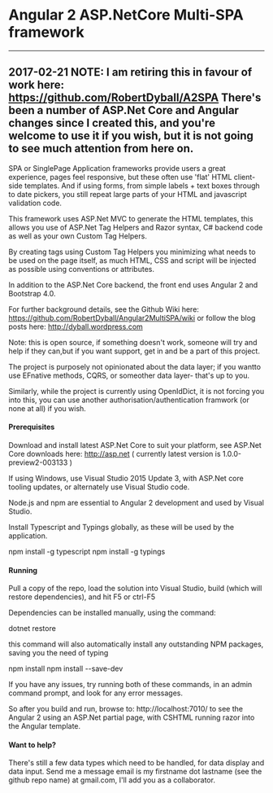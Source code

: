 # Angular 2 ASP.NetCore Multi-SPA framework

---------------------------------------------------
2017-02-21 
NOTE: I am retiring this in favour of work here: https://github.com/RobertDyball/A2SPA
There's been a number of ASP.Net Core and Angular changes since I created this, and you're welcome to use it if you wish,
but it is not going to see much attention from here on.
---------------------------------------------------

SPA or SinglePage Application frameworks provide users a great experience, pages feel responsive, but these often use 'flat' HTML client-side templates.
And if using forms, from simple labels + text boxes through to date pickers, you still repeat large parts of your HTML and javascript validation code.

This framework uses ASP.Net MVC to generate the HTML templates, this allows you use of ASP.Net Tag Helpers and Razor syntax, C# backend code as well as your own Custom Tag Helpers.

By creating tags using Custom Tag Helpers you minimizing what needs to be used on the page itself, as much HTML, CSS and script will be injected as possible using conventions or attributes.

In addition to the ASP.Net Core backend, the front end uses Angular 2 and Bootstrap 4.0.

For further background details, see the Github Wiki here: https://github.com/RobertDyball/Angular2MultiSPA/wiki
or follow the blog posts here: http://dyball.wordpress.com

Note: this is open source, if something doesn't work, someone will try and help if they can,but if you want support, get in and be a part of this project.

The project is purposely not opinionated about the data layer; if you wantto use EFnative methods, CQRS, or someother data layer- that's up to you.

Similarly, while the project is currently using OpenIdDict, it is not forcing you into this, you can use another authorisation/authentication framwork (or none at all) if you wish.

#### Prerequisites

Download and install latest ASP.Net Core to suit your platform, see ASP.Net Core downloads here: http://asp.net 
  ( currently latest version is 1.0.0-preview2-003133 )

If using Windows, use Visual Studio 2015 Update 3, with ASP.Net core tooling updates, 
or alternately use Visual Studio code.

Node.js and npm are essential to Angular 2 development and used by Visual Studio. 

Install Typescript and Typings globally, as these will be used by the application.

npm install -g typescript
npm install -g typings 
  

#### Running

Pull a copy of the repo, load the solution into Visual Studio, build (which will restore dependencies), and hit F5 or ctrl-F5

Dependencies can be installed manually, using the command:

dotnet restore

this command will also automatically install any outstanding NPM packages, saving you the need of typing

npm install
npm install --save-dev

If you have any issues, try running both of these commands, in an admin command prompt, and look for any error messages.

So after you build and run, browse to: http://localhost:7010/ to see the Angular 2 using an ASP.Net partial page, with CSHTML running razor into the Angular template.

#### Want to help? 

There's still a few data types which need to be handled, for data display and data input. Send me a message email is my firstname dot lastname (see the github repo name) at gmail.com, I'll add you as a collaborator.
